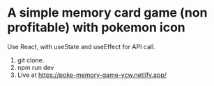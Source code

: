 # A simple memory card game (non profitable) with pokemon icon

Use React, with useState and useEffect for API call.

1. git clone.
2. npm run dev
3. Live at https://poke-memory-game-ycw.netlify.app/